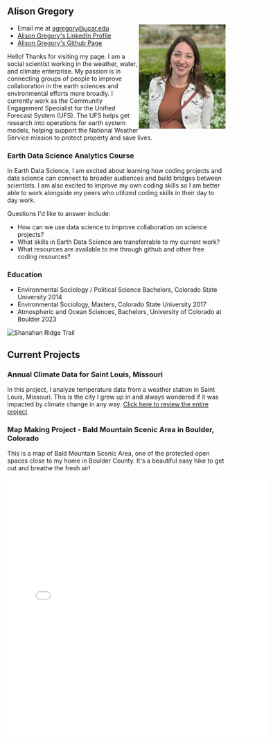 ## Alison Gregory 

<img src="img/headshot.jpeg" width="200" height="240" ALIGN="right"/>

- Email me at agregory@ucar.edu
- [Alison Gregory's LinkedIn Profile](https://www.linkedin.com/in/alison-gregory/)
- [Alison Gregory's Github Page](https://github.com/algrego/algrego.github.io)


Hello! Thanks for visiting my page. I am a social scientist working in the weather, water, and climate enterprise. My passion is in connecting groups of people to improve collaboration in the earth sciences and environmental efforts more broadly. I currently work as the Community Engagement Specialist for the Unified Forecast System (UFS). The UFS helps get research into operations for earth system models, helping support the National Weather Service mission to protect property and save lives.


### **Earth Data Science Analytics Course**

In Earth Data Science, I am excited about learning how coding projects and data science can connect to broader audiences and build bridges between scientists. I am also excited to improve my own coding skills so I am better able to work alongside my peers who utilized coding skills in their day to day work.

Questions I'd like to answer include:
- How can we use data science to improve collaboration on science projects?
- What skills in Earth Data Science are transferrable to my current work?
- What resources are available to me through github and other free coding resources?



### **Education**
- Environmental Sociology / Political Science Bachelors, Colorado State University 2014
- Environmental Sociology, Masters, Colorado State University 2017
- Atmospheric and Ocean Sciences, Bachelors, University of Colorado at Boulder 2023

![Shanahan Ridge Trail](https://richwolf.wordpress.com/wp-content/uploads/2015/07/shanahan-ridge-with-bergamot-3-10x5.jpg)

## **Current Projects**

### **Annual Climate Data for Saint Louis, Missouri**
In this project, I analyze temperature data from a weather station in Saint Louis, Missouri. This is the city I grew up in and always wondered if it was impacted by climate change in any way. [Click here to review the entire project](https://algrego.github.io/portfolio_posts/climate-portfolio-1)

### **Map Making Project - Bald Mountain Scenic Area in Boulder, Colorado**
This is a map of Bald Mountain Scenic Area, one of the protected open spaces close to my home in Boulder County. It's a beautiful easy hike to get out and breathe the fresh air!

<embed type="text/html" src="img/bald.html" width="600" height="600">

